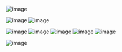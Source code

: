 

![image](https://github.com/kararrl/kararrl/assets/160807966/1ab03873-c53e-497e-a63c-7e26e6da66dc)


![image](https://github.com/kararrl/kararrl/assets/160807966/71246e0b-08bd-4326-978d-d08a23574e47) ![image](https://github.com/kararrl/kararrl/assets/160807966/4e48103f-55b7-47ba-a90c-db3998e49730)




![image](https://github.com/kararrl/kararrl/assets/160807966/69298ed2-4024-4bf5-b2c6-9350faa66c5d) ![image](https://github.com/kararrl/kararrl/assets/160807966/c7281da0-06cc-4661-a4a7-be707275df8e) ![image](https://github.com/kararrl/kararrl/assets/160807966/639887a9-822e-4b1b-ba6c-3422a9cec286) ![image](https://github.com/kararrl/kararrl/assets/160807966/a9b77e1f-2246-4bfe-bfdc-c5b9a4554a4f) ![image](https://github.com/kararrl/kararrl/assets/160807966/ab9f4386-cbac-4bc9-991e-e336de0aa07d)





![image](https://github.com/kararrl/kararrl/assets/160807966/68348f79-57f6-4bf4-ab8e-58cc8fa3d88d)

